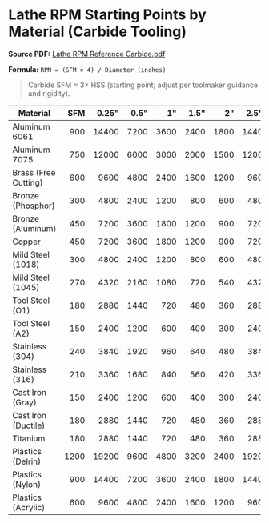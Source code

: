 # Lathe RPM Starting Points by Material (Carbide Tooling)
**Source PDF:** [Lathe RPM Reference Carbide.pdf](https://raw.githubusercontent.com/eschlenz/Machining/main/Lathe%20RPM%20Reference%20Carbide.pdf)

**Formula:** `RPM = (SFM × 4) / Diameter (inches)`

> Carbide SFM ≈ 3× HSS (starting point; adjust per toolmaker guidance and rigidity).

| Material | SFM | 0.25" | 0.5" | 1" | 1.5" | 2" | 2.5" | 3" |
|---|---:|---:|---:|---:|---:|---:|---:|---:|
| Aluminum 6061 | 900 | 14400 | 7200 | 3600 | 2400 | 1800 | 1440 | 1200 |
| Aluminum 7075 | 750 | 12000 | 6000 | 3000 | 2000 | 1500 | 1200 | 1000 |
| Brass (Free Cutting) | 600 | 9600 | 4800 | 2400 | 1600 | 1200 | 960 | 800 |
| Bronze (Phosphor) | 300 | 4800 | 2400 | 1200 | 800 | 600 | 480 | 400 |
| Bronze (Aluminum) | 450 | 7200 | 3600 | 1800 | 1200 | 900 | 720 | 600 |
| Copper | 450 | 7200 | 3600 | 1800 | 1200 | 900 | 720 | 600 |
| Mild Steel (1018) | 300 | 4800 | 2400 | 1200 | 800 | 600 | 480 | 400 |
| Mild Steel (1045) | 270 | 4320 | 2160 | 1080 | 720 | 540 | 432 | 360 |
| Tool Steel (O1) | 180 | 2880 | 1440 | 720 | 480 | 360 | 288 | 240 |
| Tool Steel (A2) | 150 | 2400 | 1200 | 600 | 400 | 300 | 240 | 200 |
| Stainless (304) | 240 | 3840 | 1920 | 960 | 640 | 480 | 384 | 320 |
| Stainless (316) | 210 | 3360 | 1680 | 840 | 560 | 420 | 336 | 280 |
| Cast Iron (Gray) | 150 | 2400 | 1200 | 600 | 400 | 300 | 240 | 200 |
| Cast Iron (Ductile) | 180 | 2880 | 1440 | 720 | 480 | 360 | 288 | 240 |
| Titanium | 180 | 2880 | 1440 | 720 | 480 | 360 | 288 | 240 |
| Plastics (Delrin) | 1200 | 19200 | 9600 | 4800 | 3200 | 2400 | 1920 | 1600 |
| Plastics (Nylon) | 900 | 14400 | 7200 | 3600 | 2400 | 1800 | 1440 | 1200 |
| Plastics (Acrylic) | 600 | 9600 | 4800 | 2400 | 1600 | 1200 | 960 | 800 |

